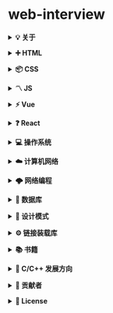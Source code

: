# web-interview

<b><details><summary>💡 关于</summary></b>

📚 本仓库是面向 <b>web前端</b> 方向校招求职者、初学者的基础知识总结

🙏 仓库内容如有错误或改进欢迎 issue 或 pr。由于本人水平有限，仓库中的知识点有来自本人原创、读书笔记、书籍、博文等，非原创均已标明出处，如有遗漏，请 issue 提出。本仓库遵循 CC BY-NC-SA 4.0 协议，转载请注明出处。

</details>

<b><details><summary>➕ HTML</summary></b>

* [HTML问答题](/HTML/01.md)

</details>

<b><details><summary>📦 CSS</summary></b>

* [HTML问答题](/HTML/01.md)

</details>

<b><details><summary>〽️ JS</summary></b>

* [HTML问答题](/HTML/01.md)

</details>

<b><details><summary>⚡️ Vue</summary></b>

* [HTML问答题](/HTML/01.md)

</details>

<b><details><summary>❓ React</summary></b>

* [HTML问答题](/HTML/01.md)

</details>

<b><details><summary>💻 操作系统</summary></b>

* [HTML问答题](/HTML/01.md)

</details>

<b><details><summary>☁️ 计算机网络</summary></b>

* [HTML问答题](/HTML/01.md)

</details>

<b><details><summary>🌩 网络编程</summary></b>

* [HTML问答题](/HTML/01.md)

</details>

<b><details><summary>💾 数据库</summary></b>

* [HTML问答题](/HTML/01.md)

</details>

<b><details><summary>📏 设计模式</summary></b>

* [HTML问答题](/HTML/01.md)

</details>

<b><details><summary>⚙️ 链接装载库</summary></b>

* [HTML问答题](/HTML/01.md)

</details>

<b><details><summary>📚 书籍</summary></b>

* [HTML问答题](/HTML/01.md)

</details>

<b><details><summary>🔱 C/C++ 发展方向</summary></b>

* [HTML问答题](/HTML/01.md)

</details>

<b><details><summary>👬 贡献者</summary></b>

包括勘误的 Issue、PR，排序按照贡献时间。

[tamarous](https://github.com/tamarous)

</details>

<b><details><summary>📜 License</summary></b>

本仓库遵循 CC BY-NC-SA 4.0（署名 - 非商业性使用） 协议，转载请注明出处。

[![CC BY-NC-SA 4.0](https://i.creativecommons.org/l/by-nc-sa/4.0/88x31.png)](LICENSE)

</details>
